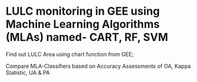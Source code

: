 # LULC monitoring in GEE using Machine Learning Algorithms (MLAs) named- CART, RF, SVM

Find out LULC Area using chart function from GEE;

Compare MLA-Classifiers based on Accuracy Assessments of OA, Kappa Statistic, UA & PA
